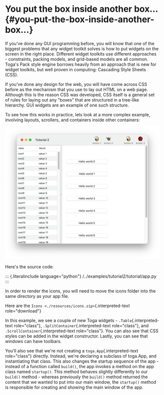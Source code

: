 # You put the box inside another box... {#you-put-the-box-inside-another-box...}

If you've done any GUI programming before, you will know that one of the
biggest problems that any widget toolkit solves is how to put widgets on
the screen in the right place. Different widget toolkits use different
approaches - constraints, packing models, and grid-based models are all
common. Toga's Pack style engine borrows heavily from an approach that
is new for widget toolkits, but well proven in computing: Cascading
Style Sheets (CSS).

If you've done any design for the web, you will have come across CSS
before as the mechanism that you use to lay out HTML on a web page.
Although this is the reason CSS was developed, CSS itself is a general
set of rules for laying out any "boxes" that are structured in a
tree-like hierarchy. GUI widgets are an example of one such structure.

To see how this works in practice, lets look at a more complex example,
involving layouts, scrollers, and containers inside other containers:

![image](screenshots/tutorial-2.png)

Here's the source code:

::: {.literalinclude language="python"}
/../examples/tutorial2/tutorial/app.py
:::

In order to render the icons, you will need to move the icons folder
into the same directory as your app file.

Here are the `Icons <./resources/icons.zip>`{.interpreted-text
role="download"}

In this example, we see a couple of new Toga widgets -
`.Table`{.interpreted-text role="class"},
`.SplitContainer`{.interpreted-text role="class"}, and
`.ScrollContainer`{.interpreted-text role="class"}. You can also see
that CSS styles can be added in the widget constructor. Lastly, you can
see that windows can have toolbars.

You'll also see that we're not creating a `toga.App`{.interpreted-text
role="class"} directly. Instead, we're declaring a subclass of
<span class="title-ref">toga.App</span>, and instantiating that class.
This also changes the startup sequence of the app - instead of a
function called `build()`, the app invokes a method on the app class
named `startup()`. This method behaves slightly differently to our
`build()` method - whereas previously the `build()` method returned the
content that we wanted to put into our main window, the `startup()`
method is responsible for creating and showing the main window of the
app.
